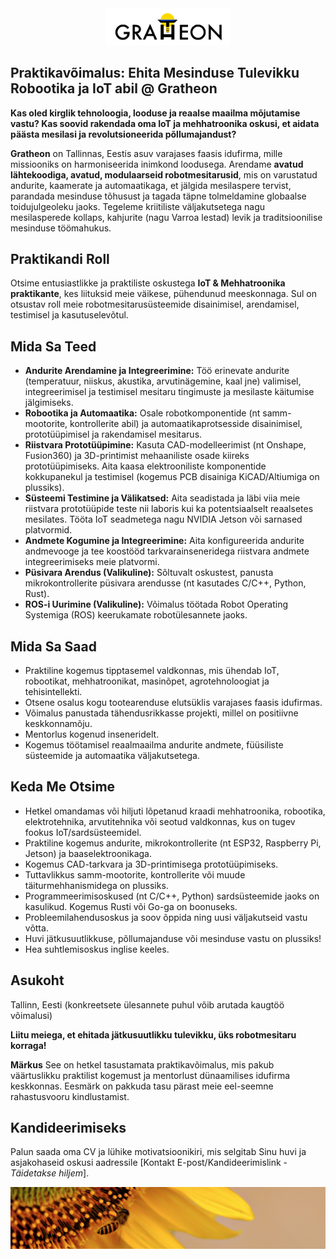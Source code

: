 <div style="text-align: center;"><img src="./logo_v7w.svg" alt="Gratheon Logo" style="max-width: 200px;" /></div>

## Praktikavõimalus: Ehita Mesinduse Tulevikku Robootika ja IoT abil @ Gratheon

**Kas oled kirglik tehnoloogia, looduse ja reaalse maailma mõjutamise vastu? Kas soovid rakendada oma IoT ja mehhatroonika oskusi, et aidata päästa mesilasi ja revolutsioneerida põllumajandust?**

**Gratheon** on Tallinnas, Eestis asuv varajases faasis idufirma, mille missiooniks on harmoniseerida inimkond loodusega. Arendame **avatud lähtekoodiga, avatud, modulaarseid robotmesitarusid**, mis on varustatud andurite, kaamerate ja automaatikaga, et jälgida mesilaspere tervist, parandada mesinduse tõhusust ja tagada täpne tolmeldamine globaalse toidujulgeoleku jaoks. Tegeleme kriitiliste väljakutsetega nagu mesilasperede kollaps, kahjurite (nagu Varroa lestad) levik ja traditsioonilise mesinduse töömahukus.

## Praktikandi Roll

Otsime entusiastlikke ja praktiliste oskustega **IoT & Mehhatroonika praktikante**, kes liituksid meie väikese, pühendunud meeskonnaga. Sul on otsustav roll meie robotmesitarusüsteemide disainimisel, arendamisel, testimisel ja kasutuselevõtul.

## Mida Sa Teed

*   **Andurite Arendamine ja Integreerimine:** Töö erinevate andurite (temperatuur, niiskus, akustika, arvutinägemine, kaal jne) valimisel, integreerimisel ja testimisel mesitaru tingimuste ja mesilaste käitumise jälgimiseks.
*   **Robootika ja Automaatika:** Osale robotkomponentide (nt samm-mootorite, kontrollerite abil) ja automaatikaprotsesside disainimisel, prototüüpimisel ja rakendamisel mesitarus.
*   **Riistvara Prototüüpimine:** Kasuta CAD-modelleerimist (nt Onshape, Fusion360) ja 3D-printimist mehaaniliste osade kiireks prototüüpimiseks. Aita kaasa elektrooniliste komponentide kokkupanekul ja testimisel (kogemus PCB disainiga KiCAD/Altiumiga on plussiks).
*   **Süsteemi Testimine ja Välikatsed:** Aita seadistada ja läbi viia meie riistvara prototüüpide teste nii laboris kui ka potentsiaalselt reaalsetes mesilates. Tööta IoT seadmetega nagu NVIDIA Jetson või sarnased platvormid.
*   **Andmete Kogumine ja Integreerimine:** Aita konfigureerida andurite andmevooge ja tee koostööd tarkvarainseneridega riistvara andmete integreerimiseks meie platvormi.
*   **Püsivara Arendus (Valikuline):** Sõltuvalt oskustest, panusta mikrokontrollerite püsivara arendusse (nt kasutades C/C++, Python, Rust).
*   **ROS-i Uurimine (Valikuline):** Võimalus töötada Robot Operating Systemiga (ROS) keerukamate robotülesannete jaoks.

## Mida Sa Saad

*   Praktiline kogemus tipptasemel valdkonnas, mis ühendab IoT, robootikat, mehhatroonikat, masinõpet, agrotehnoloogiat ja tehisintellekti.
*   Otsene osalus kogu tootearenduse elutsüklis varajases faasis idufirmas.
*   Võimalus panustada tähendusrikkasse projekti, millel on positiivne keskkonnamõju.
*   Mentorlus kogenud inseneridelt.
*   Kogemus töötamisel reaalmaailma andurite andmete, füüsiliste süsteemide ja automaatika väljakutsetega.

## Keda Me Otsime

*   Hetkel omandamas või hiljuti lõpetanud kraadi mehhatroonika, robootika, elektrotehnika, arvutitehnika või seotud valdkonnas, kus on tugev fookus IoT/sardsüsteemidel.
*   Praktiline kogemus andurite, mikrokontrollerite (nt ESP32, Raspberry Pi, Jetson) ja baaselektroonikaga.
*   Kogemus CAD-tarkvara ja 3D-printimisega prototüüpimiseks.
*   Tuttavlikkus samm-mootorite, kontrollerite või muude täiturmehhanismidega on plussiks.
*   Programmeerimisoskused (nt C/C++, Python) sardsüsteemide jaoks on kasulikud. Kogemus Rusti või Go-ga on boonuseks.
*   Probleemilahendusoskus ja soov õppida ning uusi väljakutseid vastu võtta.
*   Huvi jätkusuutlikkuse, põllumajanduse või mesinduse vastu on plussiks!
*   Hea suhtlemisoskus inglise keeles.

## Asukoht
Tallinn, Eesti (konkreetsete ülesannete puhul võib arutada kaugtöö võimalusi)

**Liitu meiega, et ehitada jätkusuutlikku tulevikku, üks robotmesitaru korraga!**

**Märkus**
See on hetkel tasustamata praktikavõimalus, mis pakub väärtuslikku praktilist kogemust ja mentorlust dünaamilises idufirma keskkonnas. Eesmärk on pakkuda tasu pärast meie eel-seemne rahastusvooru kindlustamist.

## Kandideerimiseks
Palun saada oma CV ja lühike motivatsioonikiri, mis selgitab Sinu huvi ja asjakohaseid oskusi aadressile [Kontakt E-post/Kandideerimislink - *Täidetakse hiljem*].

<img src="./footer.png" />